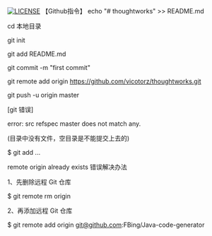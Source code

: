 [![LICENSE](https://img.shields.io/badge/license-Anti%20996-blue.svg)](https://github.com/996icu/996.ICU/blob/master/LICENSE)
【Github指令】
echo "# thoughtworks" >> README.md

cd 本地目录

git init

git add README.md

git commit -m "first commit"

git remote add origin https://github.com/vicotorz/thoughtworks.git

git push -u origin master


[git 错误]

error: src refspec master does not match any.

(目录中没有文件，空目录是不能提交上去的)

$ git add ...


remote origin already exists 错误解决办法

1、先删除远程 Git 仓库

$ git remote rm origin

2、再添加远程 Git 仓库

$ git remote add origin git@github.com:FBing/Java-code-generator
